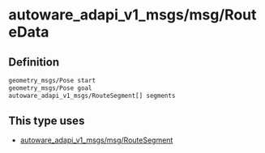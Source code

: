 <!-- This file is generated by a tool. Do not edit directly. -->

# autoware_adapi_v1_msgs/msg/RouteData

## Definition

```txt
geometry_msgs/Pose start
geometry_msgs/Pose goal
autoware_adapi_v1_msgs/RouteSegment[] segments
```

## This type uses

- [autoware_adapi_v1_msgs/msg/RouteSegment](../../autoware_adapi_v1_msgs/msg/route_segment.md)

